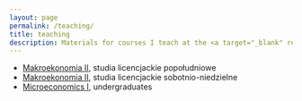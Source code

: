 ```yaml
---
layout: page
permalink: /teaching/
title: teaching
description: Materials for courses I teach at the <a target="_blank" rel="noopener noreferrer" href="http://www.sgh.waw.pl" title="SGH">SGH Warsaw School of Economics</a>.
---
```




<ul class="fa-ul">

<li>
  <i class="fas fa-book"></i> <a rel="noopener noreferrer" href="{{ '/teaching/makroekonomia2/' | prepend: site.baseurl | prepend: site.url }}">Makroekonomia II</a>, studia licencjackie popołudniowe
</li>

<li>
  <i class="fas fa-book"></i> <a rel="noopener noreferrer" href="{{ '/teaching/makroekonomia2-niest/' | prepend: site.baseurl | prepend: site.url }}">Makroekonomia II</a>, studia licencjackie sobotnio-niedzielne
</li>

<li>
  <i class="fas fa-book"></i> <a rel="noopener noreferrer" href="{{ '/teaching/microeconomics1/' | prepend: site.baseurl | prepend: site.url }}">Microeconomics I</a>, undergraduates
</li>

</ul>


<!--
{% for project in site.teaching %}

{% if project.redirect %}
<div class="project">
    <div class="thumbnail">
        <a href="{{ project.redirect }}" target="_blank">
        {% if project.img %}
        <img class="thumbnail" src="{{ project.img | prepend: site.baseurl | prepend: site.url }}"/>
        {% else %}
        <div class="thumbnail blankbox"></div>
        {% endif %}    
        <span>
            <h1>{{ project.title }}</h1>
            <br/>
            <p>{{ project.description }}</p>
        </span>
        </a>
    </div>
</div>
{% else %}

<div class="project ">
    <div class="thumbnail">
        <a href="{{ project.url | prepend: site.baseurl | prepend: site.url }}">
        {% if project.img %}
        <img class="thumbnail" src="{{ project.img | prepend: site.baseurl | prepend: site.url }}"/>
        {% else %}
        <div class="thumbnail blankbox"></div>
        {% endif %}    
        <span>
            <h1>{{ project.title }}</h1>
            <br/>
            <p>{{ project.description }}</p>
        </span>
        </a>
    </div>
</div>

{% endif %}

{% endfor %}


<br/>

<br/><br/><br/><br/><br/><br/><br/><br/>



#### **winter semester 2018/2019**
<ul class="fa-ul">
<li>
<i class="fas fa-book"></i> Macroeconomics II (tutorials), BA, full-time studies (in Polish)
</li>
</ul>


#### **winter semester 2018/2019**
<ul class="fa-ul">
<li>
  <i class="fas fa-book"></i> Macroeconomics II (tutorials), BA, full-time studies (in Polish)     
</li>  
<li>
  <i class="fas fa-book"></i> Macroeconomics II (tutorials), BA, part-time studies (in Polish)
</li>
</ul>

#### **summer semester 2017/2018**

<ul class="fa-ul">
<li>
<i class="fas fa-book"></i> Microeconomics II (tutorials), BA, full-time studies (in English)
</li>
</ul>
-->
